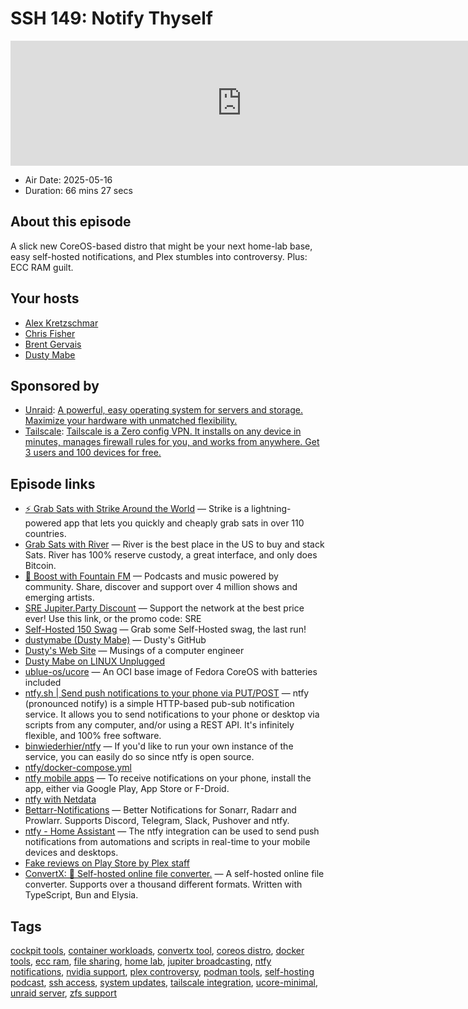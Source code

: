# SSH 149: Notify Thyself

<iframe src="https://player.fireside.fm/v2/dUlrHQih+OFGi5jCe?theme=dark" width="740" height="200" frameborder="0" scrolling="no"></iframe>

* Air Date: 2025-05-16
* Duration: 66 mins 27 secs

## About this episode

A slick new CoreOS-based distro that might be your next home-lab base, easy self-hosted notifications, and Plex stumbles into controversy. Plus: ECC RAM guilt.

## Your hosts
* [Alex Kretzschmar](https://selfhosted.show/hosts/alexktz)
* [Chris Fisher](https://selfhosted.show/hosts/chrislas)
* [Brent Gervais](https://selfhosted.show/guests/brentgervais)
* [Dusty Mabe ](https://selfhosted.show/guests/dustymabe)

## Sponsored by

  * [Unraid](https://unraid.net/selfhosted): [A powerful, easy operating system for servers and storage. Maximize your hardware with unmatched flexibility.](https://unraid.net/selfhosted)
  * [Tailscale](http://tailscale.com/selfhosted): [Tailscale is a Zero config VPN. It installs on any device in minutes, manages firewall rules for you, and works from anywhere. Get 3 users and 100 devices for free. ](http://tailscale.com/selfhosted)



## Episode links

  * [⚡ Grab Sats with Strike Around the World](https://strike.me/download/ "⚡ Grab Sats with Strike Around the World") — Strike is a lightning-powered app that lets you quickly and cheaply grab sats in over 110 countries.
  * [Grab Sats with River](https://jupiterbroadcasting.com/river "Grab Sats with River") — River is the best place in the US to buy and stack Sats. River has 100% reserve custody, a great interface, and only does Bitcoin.
  * [🎉 Boost with Fountain FM](https://fountain.fm "🎉 Boost with Fountain FM") — Podcasts and music powered by community. Share, discover and support over 4 million shows and emerging artists.
  * [SRE Jupiter.Party Discount](https://jupitersignal.memberful.com/checkout?coupon=sre&plan=74364 "SRE Jupiter.Party Discount") — Support the network at the best price ever! Use this link, or the promo code: SRE 
  * [Self-Hosted 150 Swag](https://www.jupitergarage.com/ "Self-Hosted 150 Swag") — Grab some Self-Hosted swag, the last run!
  * [dustymabe (Dusty Mabe)](https://github.com/dustymabe "dustymabe \(Dusty Mabe\)") — Dusty's GitHub
  * [Dusty's Web Site](https://dustymabe.com/ "Dusty's Web Site") — Musings of a computer engineer
  * [Dusty Mabe on LINUX Unplugged](https://linuxunplugged.com/guests/dusty "Dusty Mabe on LINUX Unplugged")
  * [ublue-os/ucore](https://github.com/ublue-os/ucore#fedora-coreos "ublue-os/ucore") — An OCI base image of Fedora CoreOS with batteries included
  * [ntfy.sh | Send push notifications to your phone via PUT/POST](https://ntfy.sh/ "ntfy.sh | Send push notifications to your phone via PUT/POST") — ntfy (pronounced notify) is a simple HTTP-based pub-sub notification service. It allows you to send notifications to your phone or desktop via scripts from any computer, and/or using a REST API. It's infinitely flexible, and 100% free software.
  * [binwiederhier/ntfy](https://github.com/binwiederhier/ntfy "binwiederhier/ntfy") — If you'd like to run your own instance of the service, you can easily do so since ntfy is open source.
  * [ntfy/docker-compose.yml ](https://github.com/binwiederhier/ntfy/blob/main/docker-compose.yml "ntfy/docker-compose.yml ")
  * [ntfy mobile apps](https://docs.ntfy.sh/ "ntfy mobile apps") — To receive notifications on your phone, install the app, either via Google Play, App Store or F-Droid. 
  * [ntfy with Netdata](https://learn.netdata.cloud/docs/alerts-&-notifications/notifications/agent-dispatched-notifications/ntfy "ntfy with Netdata")
  * [Bettarr-Notifications](https://github.com/NiNiyas/Bettarr-Notifications "Bettarr-Notifications") — Better Notifications for Sonarr, Radarr and Prowlarr. Supports Discord, Telegram, Slack, Pushover and ntfy.
  * [ntfy - Home Assistant](https://www.home-assistant.io/integrations/ntfy/ "ntfy - Home Assistant") — The ntfy integration can be used to send push notifications from automations and scripts in real-time to your mobile devices and desktops.
  * [Fake reviews on Play Store by Plex staff](https://forums.plex.tv/t/fake-reviews-on-play-store-by-plex-staff/917736 "Fake reviews on Play Store by Plex staff")
  * [ConvertX: 💾 Self-hosted online file converter.](https://github.com/C4illin/ConvertX "ConvertX: 💾 Self-hosted online file converter.") — A self-hosted online file converter. Supports over a thousand different formats. Written with TypeScript, Bun and Elysia.



## Tags

[cockpit tools](https://selfhosted.show/tags/cockpit%20tools), [container workloads](https://selfhosted.show/tags/container%20workloads), [convertx tool](https://selfhosted.show/tags/convertx%20tool), [coreos distro](https://selfhosted.show/tags/coreos%20distro), [docker tools](https://selfhosted.show/tags/docker%20tools), [ecc ram](https://selfhosted.show/tags/ecc%20ram), [file sharing](https://selfhosted.show/tags/file%20sharing), [home lab](https://selfhosted.show/tags/home%20lab), [jupiter broadcasting](https://selfhosted.show/tags/jupiter%20broadcasting), [ntfy notifications](https://selfhosted.show/tags/ntfy%20notifications), [nvidia support](https://selfhosted.show/tags/nvidia%20support), [plex controversy](https://selfhosted.show/tags/plex%20controversy), [podman tools](https://selfhosted.show/tags/podman%20tools), [self-hosting podcast](https://selfhosted.show/tags/self-hosting%20podcast), [ssh access](https://selfhosted.show/tags/ssh%20access), [system updates](https://selfhosted.show/tags/system%20updates), [tailscale integration](https://selfhosted.show/tags/tailscale%20integration), [ucore-minimal](https://selfhosted.show/tags/ucore-minimal), [unraid server](https://selfhosted.show/tags/unraid%20server), [zfs support](https://selfhosted.show/tags/zfs%20support)